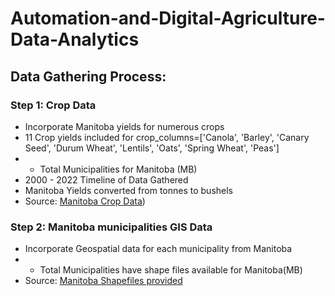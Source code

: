 # Automation-and-Digital-Agriculture-Data-Analytics
## Data Gathering Process:
### Step 1: Crop Data

* Incorporate Manitoba yields for numerous crops 
* 11 Crop yields included for crop_columns=['Canola', 'Barley', 'Canary Seed', 'Durum Wheat', 'Lentils', 'Oats', 'Spring Wheat', 'Peas']
* - Total Municipalities for  Manitoba (MB)
* 2000 - 2022 Timeline of Data Gathered
* Manitoba Yields converted from tonnes to bushels
* Source: [Manitoba Crop Data](https://www.masc.mb.ca/masc.nsf/mmpp_browser_soil_types.html))
  
### Step 2: Manitoba municipalities GIS Data

* Incorporate Geospatial data for each municipality from Manitoba
* - Total Municipalities have shape files available for Manitoba(MB) 
* Source: [Manitoba Shapefiles provided](https://geoportal.gov.mb.ca/datasets/8b64285c3bf6445a8d0d8ea4a1c43849/explore?location=53.584348%2C-97.779011%2C6.81)
